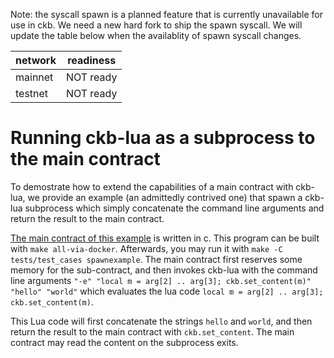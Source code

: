 Note: the syscall spawn is a planned feature that is currently unavailable for use in ckb.
We need a new hard fork to ship the spawn syscall. We will update the table below
when the availablity of spawn syscall changes.

| network | readiness |
|---------|-----------|
| mainnet | NOT ready |
| testnet | NOT ready |

# Running ckb-lua as a subprocess to the main contract 
To demostrate how to extend the capabilities of a main contract with ckb-lua, we provide
an example (an admittedly contrived one) that spawn a ckb-lua subprocess which simply concatenate
the command line arguments and return the result to the main contract. 

[The main contract of this example](../examples/spawn.c) is written in c.
This program can be built with `make all-via-docker`. Afterwards, you may run it
with `make -C tests/test_cases spawnexample`.
The main contract first reserves some memory for the sub-contract, and then invokes ckb-lua with
the command line arguments `"-e" "local m = arg[2] .. arg[3]; ckb.set_content(m)" "hello" "world"`
which evaluates the lua code `local m = arg[2] .. arg[3]; ckb.set_content(m)`.

This Lua code will first concatenate the strings `hello` and `world`, and then return the result
to the main contract with `ckb.set_content`. The main contract may read the content on the subprocess exits.
